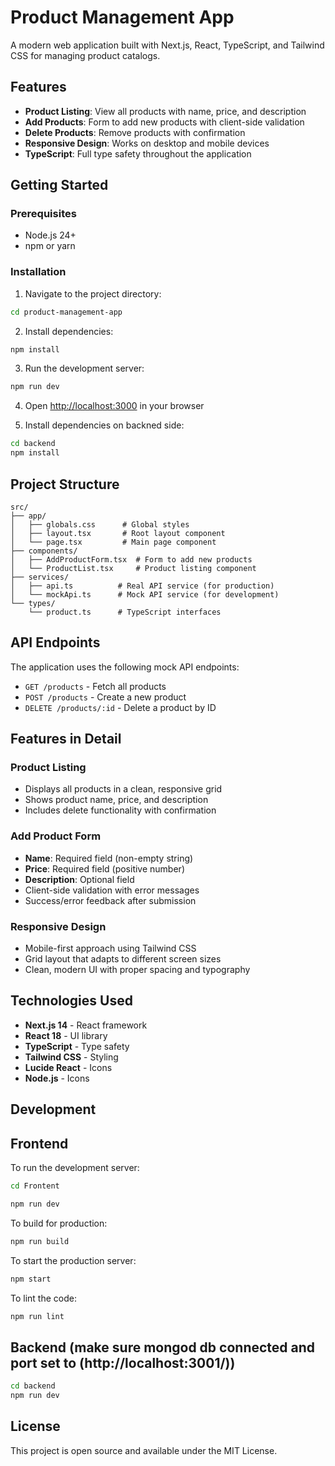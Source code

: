 # Product Management App

A modern web application built with Next.js, React, TypeScript, and Tailwind CSS for managing product catalogs.

## Features

- **Product Listing**: View all products with name, price, and description
- **Add Products**: Form to add new products with client-side validation
- **Delete Products**: Remove products with confirmation
- **Responsive Design**: Works on desktop and mobile devices
- **TypeScript**: Full type safety throughout the application

## Getting Started

### Prerequisites

- Node.js 24+ 
- npm or yarn

### Installation

1. Navigate to the project directory:
```bash
cd product-management-app
```

2. Install dependencies:
```bash
npm install
```

3. Run the development server:
```bash
npm run dev
```

4. Open [http://localhost:3000](http://localhost:3000) in your browser

5. Install dependencies on backned side:
```bash
cd backend
npm install
```

## Project Structure

```
src/
├── app/
│   ├── globals.css      # Global styles
│   ├── layout.tsx       # Root layout component
│   └── page.tsx         # Main page component
├── components/
│   ├── AddProductForm.tsx  # Form to add new products
│   └── ProductList.tsx     # Product listing component
├── services/
│   ├── api.ts          # Real API service (for production)
│   └── mockApi.ts      # Mock API service (for development)
└── types/
    └── product.ts      # TypeScript interfaces
```

## API Endpoints

The application uses the following mock API endpoints:

- `GET /products` - Fetch all products
- `POST /products` - Create a new product
- `DELETE /products/:id` - Delete a product by ID

## Features in Detail

### Product Listing
- Displays all products in a clean, responsive grid
- Shows product name, price, and description
- Includes delete functionality with confirmation

### Add Product Form
- **Name**: Required field (non-empty string)
- **Price**: Required field (positive number)
- **Description**: Optional field
- Client-side validation with error messages
- Success/error feedback after submission

### Responsive Design
- Mobile-first approach using Tailwind CSS
- Grid layout that adapts to different screen sizes
- Clean, modern UI with proper spacing and typography


## Technologies Used
- **Next.js 14** - React framework
- **React 18** - UI library
- **TypeScript** - Type safety
- **Tailwind CSS** - Styling
- **Lucide React** - Icons
- **Node.js** - Icons


## Development

## Frontend
To run the development server:
```bash
cd Frontent
```
```bash
npm run dev
```
To build for production:
```bash
npm run build
```

To start the production server:
```bash
npm start
```
To lint the code:
```bash
npm run lint
```


## Backend (make sure mongod db connected and port set to (http://localhost:3001/))
```bash
cd backend
npm run dev
```
## License

This project is open source and available under the MIT License.
